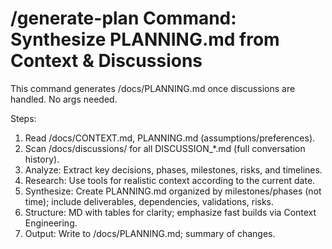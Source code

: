 # /generate-plan Command: Synthesize PLANNING.md from Context & Discussions

This command generates /docs/PLANNING.md once discussions are handled. No args needed.

Steps:
1. Read /docs/CONTEXT.md, PLANNING.md (assumptions/preferences).
2. Scan /docs/discussions/ for all DISCUSSION_*.md (full conversation history).
3. Analyze: Extract key decisions, phases, milestones, risks, and timelines.
4. Research: Use tools for realistic context according to the current date.
5. Synthesize: Create PLANNING.md organized by milestones/phases (not time); include deliverables, dependencies, validations, risks.
6. Structure: MD with tables for clarity; emphasize fast builds via Context Engineering.
7. Output: Write to /docs/PLANNING.md; summary of changes.
